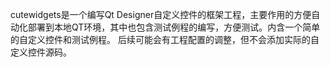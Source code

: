 cutewidgets是一个编写Qt Designer自定义控件的框架工程，主要作用的方便自动化部署到本地QT环境，其中也包含测试例程的编写，方便测试。内含一个简单的自定义控件和测试例程。
后续可能会有工程配置的调整，但不会添加实际的自定义控件源码。
